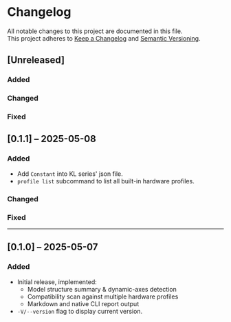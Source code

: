 # Changelog

All notable changes to this project are documented in this file.  
This project adheres to [Keep a Changelog](https://keepachangelog.com/) and [Semantic Versioning](https://semver.org/).

## [Unreleased]
### Added

### Changed

### Fixed
 

## [0.1.1] – 2025-05-08
### Added
- Add `Constant` into KL series' json file.
- `profile list` subcommand to list all built-in hardware profiles.

### Changed

### Fixed

---

## [0.1.0] – 2025-05-07
### Added
- Initial release, implemented:
  - Model structure summary & dynamic-axes detection
  - Compatibility scan against multiple hardware profiles
  - Markdown and native CLI report output
- `-V/--version` flag to display current version.